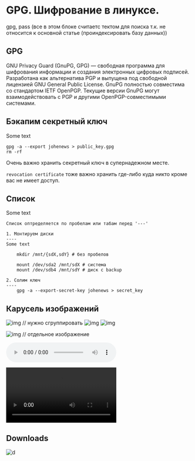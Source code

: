GPG. Шифрование в линуксе.
====

gpg, pass
(все в этом блоке считаетс тектом для поиска т.к. не относится к основной статье
(проиндексировать базу данных))

GPG
----
GNU Privacy Guard (GnuPG, GPG) — свободная программа для шифрования информации и создания электронных цифровых подписей. Разработана как альтернатива PGP и выпущена под свободной лицензией GNU General Public License. GnuPG полностью совместима со стандартом IETF OpenPGP. Текущие версии GnuPG могут взаимодействовать с PGP и другими OpenPGP-совместимыми системами.

Бэкапим секретный ключ
----
Some text

    gpg -a --export johenews > public_key.gpg
    rm -rf
Очень важно хранить секретный ключ в супернадежном месте.

````revocation certificate```` тоже важно хранить где-либо куда никто кроме вас не имеет доступ. 

Список
----
Some text

    Список оптределяется по пробелам или табам перед '---'

    1. Монтируем диски
    ----
    Some text

        mkdir /mnt/{sdX,sdY} # без пробелов

        mount /dev/sda2 /mnt/sdX # система
        mount /dev/sdb4 /mnt/sdY # диск с backup

    2. Солим ключ
    ----
        gpg -a --export-secret-key johenews > secret_key

Карусель изображений
----
![img](source/1.png) // нужно сгруппировать
![img](source/2.png)
![img](source/3.jpg)

![img](source/1.png) // отдельное изображение

![au](source/123.mp3)

![v](source/v.mp4)

Downloads
----
![d](path/to/file)